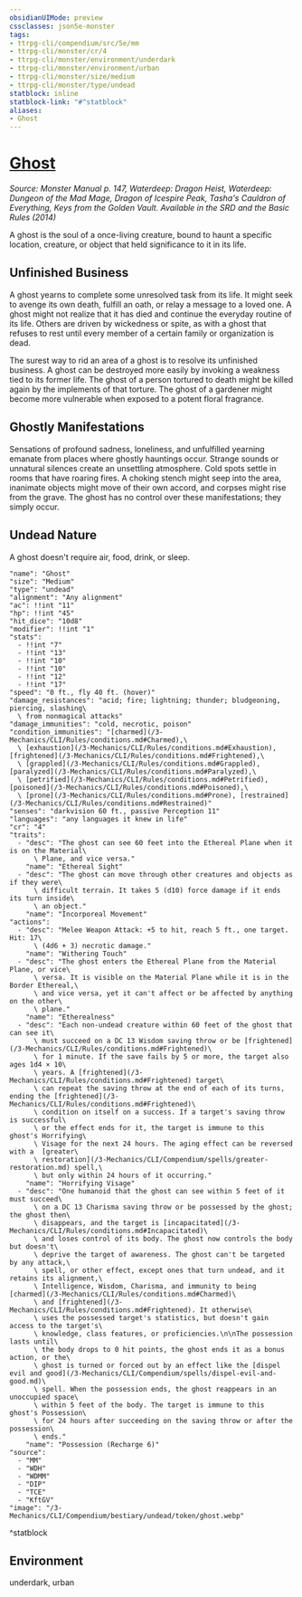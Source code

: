 ```yaml
---
obsidianUIMode: preview
cssclasses: json5e-monster
tags:
- ttrpg-cli/compendium/src/5e/mm
- ttrpg-cli/monster/cr/4
- ttrpg-cli/monster/environment/underdark
- ttrpg-cli/monster/environment/urban
- ttrpg-cli/monster/size/medium
- ttrpg-cli/monster/type/undead
statblock: inline
statblock-link: "#^statblock"
aliases:
- Ghost
---
```

# [Ghost](3-Mechanics\CLI\Compendium\bestiary\undead/ghost.md)
*Source: Monster Manual p. 147, Waterdeep: Dragon Heist, Waterdeep: Dungeon of the Mad Mage, Dragon of Icespire Peak, Tasha's Cauldron of Everything, Keys from the Golden Vault. Available in the <span title='Systems Reference Document (5.1)'>SRD</span> and the Basic Rules (2014)*  

A ghost is the soul of a once-living creature, bound to haunt a specific location, creature, or object that held significance to it in its life.

## Unfinished Business

A ghost yearns to complete some unresolved task from its life. It might seek to avenge its own death, fulfill an oath, or relay a message to a loved one. A ghost might not realize that it has died and continue the everyday routine of its life. Others are driven by wickedness or spite, as with a ghost that refuses to rest until every member of a certain family or organization is dead.

The surest way to rid an area of a ghost is to resolve its unfinished business. A ghost can be destroyed more easily by invoking a weakness tied to its former life. The ghost of a person tortured to death might be killed again by the implements of that torture. The ghost of a gardener might become more vulnerable when exposed to a potent floral fragrance.

## Ghostly Manifestations

Sensations of profound sadness, loneliness, and unfulfilled yearning emanate from places where ghostly hauntings occur. Strange sounds or unnatural silences create an unsettling atmosphere. Cold spots settle in rooms that have roaring fires. A choking stench might seep into the area, inanimate objects might move of their own accord, and corpses might rise from the grave. The ghost has no control over these manifestations; they simply occur.

## Undead Nature

A ghost doesn't require air, food, drink, or sleep.

```statblock
"name": "Ghost"
"size": "Medium"
"type": "undead"
"alignment": "Any alignment"
"ac": !!int "11"
"hp": !!int "45"
"hit_dice": "10d8"
"modifier": !!int "1"
"stats":
  - !!int "7"
  - !!int "13"
  - !!int "10"
  - !!int "10"
  - !!int "12"
  - !!int "17"
"speed": "0 ft., fly 40 ft. (hover)"
"damage_resistances": "acid; fire; lightning; thunder; bludgeoning, piercing, slashing\
  \ from nonmagical attacks"
"damage_immunities": "cold, necrotic, poison"
"condition_immunities": "[charmed](/3-Mechanics/CLI/Rules/conditions.md#Charmed),\
  \ [exhaustion](/3-Mechanics/CLI/Rules/conditions.md#Exhaustion), [frightened](/3-Mechanics/CLI/Rules/conditions.md#Frightened),\
  \ [grappled](/3-Mechanics/CLI/Rules/conditions.md#Grappled), [paralyzed](/3-Mechanics/CLI/Rules/conditions.md#Paralyzed),\
  \ [petrified](/3-Mechanics/CLI/Rules/conditions.md#Petrified), [poisoned](/3-Mechanics/CLI/Rules/conditions.md#Poisoned),\
  \ [prone](/3-Mechanics/CLI/Rules/conditions.md#Prone), [restrained](/3-Mechanics/CLI/Rules/conditions.md#Restrained)"
"senses": "darkvision 60 ft., passive Perception 11"
"languages": "any languages it knew in life"
"cr": "4"
"traits":
  - "desc": "The ghost can see 60 feet into the Ethereal Plane when it is on the Material\
      \ Plane, and vice versa."
    "name": "Ethereal Sight"
  - "desc": "The ghost can move through other creatures and objects as if they were\
      \ difficult terrain. It takes 5 (d10) force damage if it ends its turn inside\
      \ an object."
    "name": "Incorporeal Movement"
"actions":
  - "desc": "Melee Weapon Attack: +5 to hit, reach 5 ft., one target. Hit: 17\
      \ (4d6 + 3) necrotic damage."
    "name": "Withering Touch"
  - "desc": "The ghost enters the Ethereal Plane from the Material Plane, or vice\
      \ versa. It is visible on the Material Plane while it is in the Border Ethereal,\
      \ and vice versa, yet it can't affect or be affected by anything on the other\
      \ plane."
    "name": "Etherealness"
  - "desc": "Each non-undead creature within 60 feet of the ghost that can see it\
      \ must succeed on a DC 13 Wisdom saving throw or be [frightened](/3-Mechanics/CLI/Rules/conditions.md#Frightened)\
      \ for 1 minute. If the save fails by 5 or more, the target also ages 1d4 × 10\
      \ years. A [frightened](/3-Mechanics/CLI/Rules/conditions.md#Frightened) target\
      \ can repeat the saving throw at the end of each of its turns, ending the [frightened](/3-Mechanics/CLI/Rules/conditions.md#Frightened)\
      \ condition on itself on a success. If a target's saving throw is successful\
      \ or the effect ends for it, the target is immune to this ghost's Horrifying\
      \ Visage for the next 24 hours. The aging effect can be reversed with a  [greater\
      \ restoration](/3-Mechanics/CLI/Compendium/spells/greater-restoration.md) spell,\
      \ but only within 24 hours of it occurring."
    "name": "Horrifying Visage"
  - "desc": "One humanoid that the ghost can see within 5 feet of it must succeed\
      \ on a DC 13 Charisma saving throw or be possessed by the ghost; the ghost then\
      \ disappears, and the target is [incapacitated](/3-Mechanics/CLI/Rules/conditions.md#Incapacitated)\
      \ and loses control of its body. The ghost now controls the body but doesn't\
      \ deprive the target of awareness. The ghost can't be targeted by any attack,\
      \ spell, or other effect, except ones that turn undead, and it retains its alignment,\
      \ Intelligence, Wisdom, Charisma, and immunity to being [charmed](/3-Mechanics/CLI/Rules/conditions.md#Charmed)\
      \ and [frightened](/3-Mechanics/CLI/Rules/conditions.md#Frightened). It otherwise\
      \ uses the possessed target's statistics, but doesn't gain access to the target's\
      \ knowledge, class features, or proficiencies.\n\nThe possession lasts until\
      \ the body drops to 0 hit points, the ghost ends it as a bonus action, or the\
      \ ghost is turned or forced out by an effect like the [dispel evil and good](/3-Mechanics/CLI/Compendium/spells/dispel-evil-and-good.md)\
      \ spell. When the possession ends, the ghost reappears in an unoccupied space\
      \ within 5 feet of the body. The target is immune to this ghost's Possession\
      \ for 24 hours after succeeding on the saving throw or after the possession\
      \ ends."
    "name": "Possession (Recharge 6)"
"source":
  - "MM"
  - "WDH"
  - "WDMM"
  - "DIP"
  - "TCE"
  - "KftGV"
"image": "/3-Mechanics/CLI/Compendium/bestiary/undead/token/ghost.webp"
```
^statblock

## Environment

underdark, urban